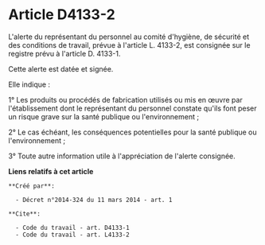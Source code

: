 # Article D4133-2

L'alerte du représentant du personnel au comité d'hygiène, de sécurité et des conditions de travail, prévue à l'article L.
4133-2, est consignée sur le registre prévu à l'article D. 4133-1. 

Cette alerte est datée et signée. 

Elle indique : 

1° Les produits ou procédés de fabrication utilisés ou mis en œuvre par l'établissement dont le représentant du personnel
constate qu'ils font peser un risque grave sur la santé publique ou l'environnement ; 

2° Le cas échéant, les conséquences potentielles pour la santé publique ou l'environnement ; 

3° Toute autre information utile à l'appréciation de l'alerte consignée.

**Liens relatifs à cet article**

	**Créé par**:

	  - Décret n°2014-324 du 11 mars 2014 - art. 1

	**Cite**:

	  - Code du travail - art. D4133-1
	  - Code du travail - art. L4133-2
